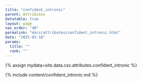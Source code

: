 ```yaml
---
title: "confident_intronic"
parent: Attributes
datatable: true
layout: page
nav_order: "40"
permalink: "docs/attributes/confident_intronic.html"
date: "2025-03-18"
params:
  title: ""
  rank: ""
---
```

{% assign mydata=site.data.csv.attributes.confident_intronic %} 

{% include content/confident_intronic.md %}
